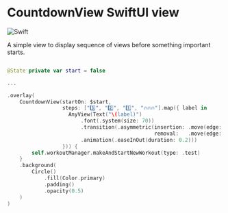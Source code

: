 # CountdownView SwiftUI view

![Swift](https://github.com/kukushechkin/CountdownView/workflows/Swift/badge.svg?branch=master)

A simple view to display sequence of views before something important starts.

```swift

@State private var start = false

...

.overlay(
    CountdownView(startOn: $start,
                  steps: ["3️⃣", "2️⃣", "1️⃣", "🔥🔥🔥"].map({ label in
                    AnyView(Text("\(label)")
                        .font(.system(size: 70))
                        .transition(.asymmetric(insertion: .move(edge: .leading),
                                                removal:   .move(edge: .trailing)))
                        .animation(.easeInOut(duration: 0.2)))
                  })) {
        self.workoutManager.makeAndStartNewWorkout(type: .test)
    }
    .background(
        Circle()
            .fill(Color.primary)
            .padding()
            .opacity(0.5)
    )
)

```
